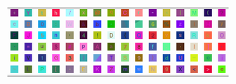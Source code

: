 <table>
<tr>
<td><img src="2B.gif"></td>
<td><img src="59.gif"></td>
<td><img src="74.gif"></td>
<td><img src="68.gif"></td>
<td><img src="2F.gif"></td>
<td><img src="78.gif"></td>
<td><img src="40.gif"></td>
<td><img src="71.gif"></td>
<td><img src="43.gif"></td>
<td><img src="72.gif"></td>
<td><img src="22.gif"></td>
<td><img src="5E.gif"></td>
<td><img src="7C.gif"></td>
<td><img src="4D.gif"></td>
<td><img src="28.gif"></td>
<td><img src="3F.gif"></td>
</tr>
<tr>
<td><img src="63.gif"></td>
<td><img src="42.gif"></td>
<td><img src="30.gif"></td>
<td><img src="3A.gif"></td>
<td><img src="57.gif"></td>
<td><img src="26.gif"></td>
<td><img src="62.gif"></td>
<td><img src="2A.gif"></td>
<td><img src="gr2.gif"></td>
<td><img src="gr3.gif"></td>
<td><img src="36.gif"></td>
<td><img src="25.gif"></td>
<td><img src="7A.gif"></td>
<td><img src="6C.gif"></td>
<td><img src="48.gif"></td>
<td><img src="79.gif"></td>
</tr>
<tr>
<td><img src="46.gif"></td>
<td><img src="4A.gif"></td>
<td><img src="35.gif"></td>
<td><img src="6E.gif"></td>
<td><img src="27.gif"></td>
<td><img src="34.gif"></td>
<td><img src="21.gif"></td>
<td><img src="44.gif"></td>
<td><img src="7B.gif"></td>
<td><img src="51.gif"></td>
<td><img src="32.gif"></td>
<td><img src="76.gif"></td>
<td><img src="73.gif"></td>
<td><img src="52.gif"></td>
<td><img src="6B.gif"></td>
<td><img src="4F.gif"></td>
</tr>
<tr>
<td><img src="60.gif"></td>
<td><img src="3D.gif"></td>
<td><img src="75.gif"></td>
<td><img src="24.gif"></td>
<td><img src="23.gif"></td>
<td><img src="70.gif"></td>
<td><img src="41.gif"></td>
<td><img src="61.gif"></td>
<td><img src="37.gif"></td>
<td><img src="38.gif"></td>
<td><img src="66.gif"></td>
<td><img src="3B.gif"></td>
<td><img src="2E.gif"></td>
<td><img src="49.gif"></td>
<td><img src="5D.gif"></td>
<td><img src="2C.gif"></td>
</tr>
<tr>
<td><img src="69.gif"></td>
<td><img src="56.gif"></td>
<td><img src="31.gif"></td>
<td><img src="47.gif"></td>
<td><img src="33.gif"></td>
<td><img src="29.gif"></td>
<td><img src="gr1.gif"></td>
<td><img src="54.gif"></td>
<td><img src="53.gif"></td>
<td><img src="39.gif"></td>
<td><img src="7D.gif"></td>
<td><img src="64.gif"></td>
<td><img src="55.gif"></td>
<td><img src="5F.gif"></td>
<td><img src="6F.gif"></td>
<td><img src="6A.gif"></td>
</tr>
<tr>
<td><img src="7E.gif"></td>
<td><img src="4C.gif"></td>
<td><img src="50.gif"></td>
<td><img src="5B.gif"></td>
<td><img src="2D.gif"></td>
<td><img src="45.gif"></td>
<td><img src="4B.gif"></td>
<td><img src="5A.gif"></td>
<td><img src="6D.gif"></td>
<td><img src="77.gif"></td>
<td><img src="4E.gif"></td>
<td><img src="67.gif"></td>
<td><img src="58.gif"></td>
<td><img src="3C.gif"></td>
<td><img src="3E.gif"></td>
<td><img src="65.gif"></td>
</tr>
</table>
